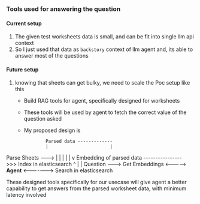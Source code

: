 ### Tools used for answering the question 

#### Current setup
1. The given test worksheets data is small, and can be fit into single llm api context
2. So I just used that data as `backstory` context of llm agent and, its able to answer most of the questions


#### Future setup
1. knowing that sheets can get bulky, we need to scale the Poc setup like this
    - Build RAG tools for agent, specifically designed for worksheets
    - These tools will be used by agent to fetch the correct value of the question asked
    - My proposed design is 
    

                  Parsed data -------------
                  |                       |
Parse Sheets ---> |                       |
                |                         |
                |                         v
            Embedding of parsed data ---------------->>> Index in elasticsearch 
                                                             ^
                                                             |
                                                             |
Question ---> Get Embeddings <-----> **Agent** <-------> Search in elasticsearch

These designed tools specifically for our usecase will give agent a better capability to get answers 
from the parsed worksheet data, with minimum latency involved
                                                             